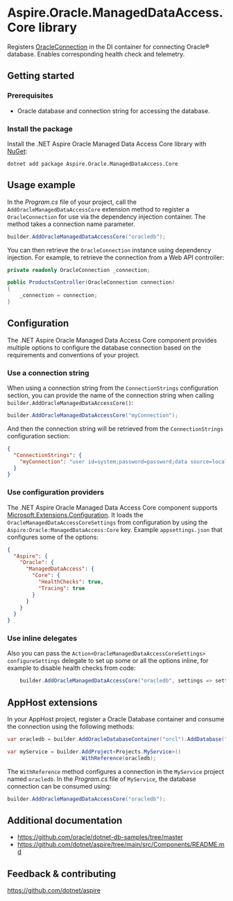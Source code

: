 # Aspire.Oracle.ManagedDataAccess.Core library

Registers [OracleConnection](https://docs.oracle.com/en/database/oracle/oracle-database/23/odpnt/OracleConnectionClass.html) in the DI container for connecting Oracle® database. Enables corresponding health check and telemetry.

## Getting started

### Prerequisites

- Oracle database and connection string for accessing the database.

### Install the package

Install the .NET Aspire Oracle Managed Data Access Core library with [NuGet](https://www.nuget.org):

```dotnetcli
dotnet add package Aspire.Oracle.ManagedDataAccess.Core
```

## Usage example

In the _Program.cs_ file of your project, call the `AddOracleManagedDataAccessCore` extension method to register a `OracleConnection` for use via the dependency injection container. The method takes a connection name parameter.

```csharp
builder.AddOracleManagedDataAccessCore("oracledb");
```

You can then retrieve the `OracleConnection` instance using dependency injection. For example, to retrieve the connection from a Web API controller:

```csharp
private readonly OracleConnection _connection;

public ProductsController(OracleConnection connection)
{
    _connection = connection;
}
```

## Configuration

The .NET Aspire Oracle Managed Data Access Core component provides multiple options to configure the database connection based on the requirements and conventions of your project.

### Use a connection string

When using a connection string from the `ConnectionStrings` configuration section, you can provide the name of the connection string when calling `builder.AddOracleManagedDataAccessCore()`:

```csharp
builder.AddOracleManagedDataAccessCore("myConnection");
```

And then the connection string will be retrieved from the `ConnectionStrings` configuration section:

```json
{
  "ConnectionStrings": {
    "myConnection": "user id=system;password=password;data source=localhost:port/freepdb1"
  }
}
```

### Use configuration providers

The .NET Aspire Oracle Managed Data Access Core component supports [Microsoft.Extensions.Configuration](https://learn.microsoft.com/dotnet/api/microsoft.extensions.configuration). It loads the `OracleManagedDataAccessCoreSettings` from configuration by using the `Aspire:Oracle:ManagedDataAccess:Core` key. Example `appsettings.json` that configures some of the options:

```json
{
  "Aspire": {
    "Oracle": {
      "ManagedDataAccess": {
        "Core": {
          "HealthChecks": true,
          "Tracing": true
        }
      }
    }
  }
}
```

### Use inline delegates

Also you can pass the `Action<OracleManagedDataAccessCoreSettings> configureSettings` delegate to set up some or all the options inline, for example to disable health checks from code:

```csharp
    builder.AddOracleManagedDataAccessCore("oracledb", settings => settings.HealthChecks = false);
```

## AppHost extensions

In your AppHost project, register a Oracle Database container and consume the connection using the following methods:

```csharp
var oracledb = builder.AddOracleDatabaseContainer("orcl").AddDatabase("freepdb1");

var myService = builder.AddProject<Projects.MyService>()
                       .WithReference(oracledb);
```

The `WithReference` method configures a connection in the `MyService` project named `oracledb`. In the _Program.cs_ file of `MyService`, the database connection can be consumed using:

```csharp
builder.AddOracleManagedDataAccessCore("oracledb");
```

## Additional documentation

* https://github.com/oracle/dotnet-db-samples/tree/master
* https://github.com/dotnet/aspire/tree/main/src/Components/README.md

## Feedback & contributing

https://github.com/dotnet/aspire
